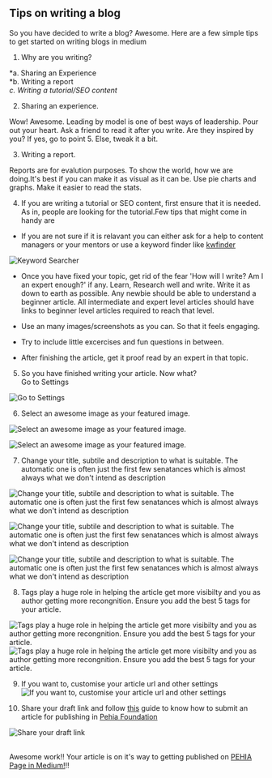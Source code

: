 ## Tips on writing a blog

So you have decided to write a blog? Awesome. Here are a few simple tips to get started on writing blogs in medium <br>

1. Why are you writing?<br>

*a. Sharing an Experience <br>
*b. Writing a report <br>
*c. Writing a tutorial/SEO content<br>*

2. Sharing an experience.

Wow! Awesome. Leading by model is one of best ways of leadership. Pour out your heart. Ask a friend to read it after you write. Are they inspired by you? If yes, go to point 5. Else, tweak it a bit. 

3. Writing a report.

Reports are for evalution purposes. To show the world, how we are doing.It's best if you can make it as visual as it can be. Use pie charts and graphs. Make it easier to read the stats.

4. If you are writing a tutorial or SEO content, first ensure that it is needed. As in, people are looking for the tutorial.Few tips that might come in handy are

*  If you are not sure if it is relavant you can either ask for a help to content managers or your mentors or use a keyword finder like [kwfinder](https://app.kwfinder.com/)<br>

![Keyword Searcher](https://github.com/pehia/handbooks_for_leads/blob/master/images/tips-on-writing-a-blog-1.png)

* Once you have fixed your topic, get rid of the fear 'How will I write? Am I an expert enough?' if any. Learn, Research well and write. Write it as down to earth as possible. Any newbie should be able to understand a beginner article. All intermediate and expert level articles should have links to beginner level articles required to reach that level.

* Use an many images/screenshots as you can. So that it feels engaging.

* Try to include little excercises and fun questions in between.

* After finishing the article, get it proof read by an expert in that topic.

5. So you have finished writing your article. Now what?<br> Go to Settings

![Go to Settings](https://github.com/pehia/handbooks_for_leads/blob/master/images/tips-on-writing-a-blog-2.png)

6. Select an awesome image as your featured image.

![Select an awesome image as your featured image.](https://github.com/pehia/handbooks_for_leads/blob/master/images/tips-on-writing-a-blog-3.png)

![Select an awesome image as your featured image.](https://github.com/pehia/handbooks_for_leads/blob/master/images/tips-on-writing-a-blog-4.png)

7. Change your title, subtile and description to what is suitable. The automatic one is often just the first few senatances which is almost always what we don't intend as description


![Change your title, subtile and description to what is suitable. The automatic one is often just the first few senatances which is almost always what we don't intend as description](https://github.com/pehia/handbooks_for_leads/blob/master/images/tips-on-writing-a-blog-5.png)


![Change your title, subtile and description to what is suitable. The automatic one is often just the first few senatances which is almost always what we don't intend as description](https://github.com/pehia/handbooks_for_leads/blob/master/images/tips-on-writing-a-blog-6.png)


![Change your title, subtile and description to what is suitable. The automatic one is often just the first few senatances which is almost always what we don't intend as description](https://github.com/pehia/handbooks_for_leads/blob/master/images/tips-on-writing-a-blog-7.png)

8. Tags play a huge role in helping the article get more visibilty and you as author getting more recongnition. Ensure you add the best 5 tags for your article.

![Tags play a huge role in helping the article get more visibilty and you as author getting more recongnition. Ensure you add the best 5 tags for your article.](https://github.com/pehia/handbooks_for_leads/blob/master/images/tips-on-writing-a-blog-8.png)
![Tags play a huge role in helping the article get more visibilty and you as author getting more recongnition. Ensure you add the best 5 tags for your article.](https://github.com/pehia/handbooks_for_leads/blob/master/images/tips-on-writing-a-blog-9.png)

9. If you want to, customise your article url and other settings
![If you want to, customise your article url and other settings](https://github.com/pehia/handbooks_for_leads/blob/master/images/tips-on-writing-a-blog-10.png)

10. Share your draft link and follow [this](https://github.com/pehia/handbooks_for_leads/blob/master/pehia-submit-article-in-medium.md) guide to know how to submit an article for publishing in [Pehia Foundation](https://medium.com/pehia-foundation)

![Share your draft link](https://github.com/pehia/handbooks_for_leads/blob/master/images/tips-on-writing-a-blog-1.png)

<br>Awesome work!! Your article is on it's way to getting published on [PEHIA Page in Medium!](https://medium.com/pehia-foundatio)!!